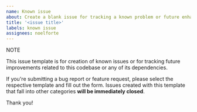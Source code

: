 ```yaml
---
name: Known issue
about: Create a blank issue for tracking a known problem or future enhancement.
title: '<issue title>'
labels: known issue
assignees: noelforte
---
```


NOTE

This issue template is for creation of known issues or for tracking future improvements related to this codebase or any of its dependencies.

If you're submitting a bug report or feature request, please select the respective template and fill out the form. Issues created with this
template that fall into other categories **will be immediately closed**.

Thank you!
